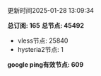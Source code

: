 更新时间2025-01-28 13:09:34

**总订阅: 165**
**总节点: 45492**
- vless节点: 25840
- hysteria2节点: 1

**google ping有效节点: 609**
